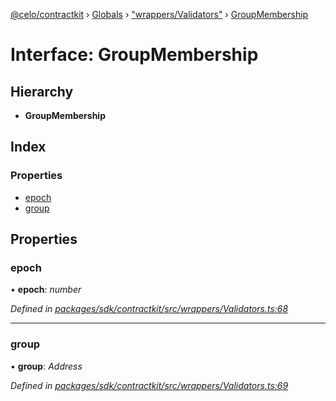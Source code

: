 [@celo/contractkit](../README.md) › [Globals](../globals.md) › ["wrappers/Validators"](../modules/_wrappers_validators_.md) › [GroupMembership](_wrappers_validators_.groupmembership.md)

# Interface: GroupMembership

## Hierarchy

* **GroupMembership**

## Index

### Properties

* [epoch](_wrappers_validators_.groupmembership.md#epoch)
* [group](_wrappers_validators_.groupmembership.md#group)

## Properties

###  epoch

• **epoch**: *number*

*Defined in [packages/sdk/contractkit/src/wrappers/Validators.ts:68](https://github.com/celo-org/celo-monorepo/blob/master/packages/sdk/contractkit/src/wrappers/Validators.ts#L68)*

___

###  group

• **group**: *Address*

*Defined in [packages/sdk/contractkit/src/wrappers/Validators.ts:69](https://github.com/celo-org/celo-monorepo/blob/master/packages/sdk/contractkit/src/wrappers/Validators.ts#L69)*
